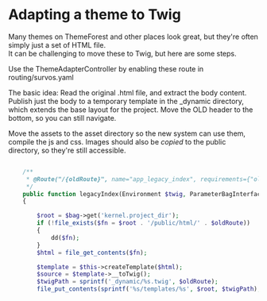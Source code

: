 # Adapting a theme to Twig

Many themes on ThemeForest and other places look great, but they're often simply just a set of HTML file.  
It can be challenging to move these to Twig, but here are some steps.

Use the ThemeAdapterController by enabling these route in routing/survos.yaml

The basic idea: Read the original .html file, and extract the body content.  Publish just the body to a temporary template in the _dynamic directory, which extends the base layout for the project.  Move the OLD header to the bottom, so you can still navigate.

Move the assets to the asset directory so the new system can use them, compile the js and css.  Images should also be *copied* to the public directory, so they're still accessible.



```php

    /**
     * @Route("/{oldRoute}", name="app_legacy_index", requirements={"oldRoute"=".+html"})
     */
    public function legacyIndex(Environment $twig, ParameterBagInterface $bag, Request $request, $oldRoute): Response
    {

        $root = $bag->get('kernel.project_dir');
        if (!file_exists($fn = $root . '/public/html/' . $oldRoute))
        {
            dd($fn);
        }
        $html = file_get_contents($fn);

        $template = $this->createTemplate($html);
        $source = $template->__toTwig();
        $twigPath = sprintf('_dynamic/%s.twig', $oldRoute);
        file_put_contents(sprintf('%s/templates/%s', $root, $twigPath), $source);

```
